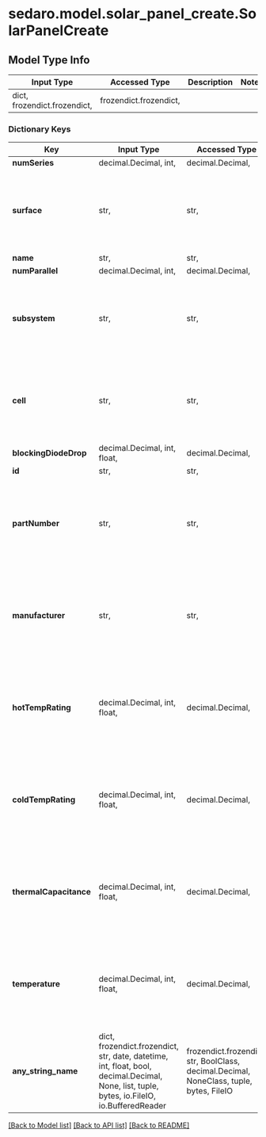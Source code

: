 # sedaro.model.solar_panel_create.SolarPanelCreate

## Model Type Info
Input Type | Accessed Type | Description | Notes
------------ | ------------- | ------------- | -------------
dict, frozendict.frozendict,  | frozendict.frozendict,  |  | 

### Dictionary Keys
Key | Input Type | Accessed Type | Description | Notes
------------ | ------------- | ------------- | ------------- | -------------
**numSeries** | decimal.Decimal, int,  | decimal.Decimal,  |  | 
**surface** | str,  | str,  | Relationship to a &#x60;Surface&#x60; block. Reverse key: &#x60;Surface.panels&#x60;. On delete: &#x60;RESTRICT&#x60; (prevent referenced block from being deleted while relationship to this one exists). | 
**name** | str,  | str,  |  | 
**numParallel** | decimal.Decimal, int,  | decimal.Decimal,  |  | 
**subsystem** | str,  | str,  | Relationship to a &#x60;Subsystem&#x60; block. Reverse key: &#x60;Subsystem.components&#x60;. On delete: &#x60;CASCADE&#x60; (delete this block when referenced block is deleted). | 
**cell** | str,  | str,  | Relationship to a &#x60;SolarCell&#x60; block. Reverse key: &#x60;SolarCell.panels&#x60;. On delete: &#x60;RESTRICT&#x60; (prevent referenced block from being deleted while relationship to this one exists). | 
**blockingDiodeDrop** | decimal.Decimal, int, float,  | decimal.Decimal,  | Set to 0 to omit diode. | 
**id** | str,  | str,  |  | [optional] 
**partNumber** | str,  | str,  |  | [optional] if omitted the server will use the default value of ""
**manufacturer** | str,  | str,  |  | [optional] if omitted the server will use the default value of ""
**hotTempRating** | decimal.Decimal, int, float,  | decimal.Decimal,  |  | [optional] if omitted the server will use the default value of 0
**coldTempRating** | decimal.Decimal, int, float,  | decimal.Decimal,  |  | [optional] if omitted the server will use the default value of 0
**thermalCapacitance** | decimal.Decimal, int, float,  | decimal.Decimal,  |  | [optional] if omitted the server will use the default value of 1
**temperature** | decimal.Decimal, int, float,  | decimal.Decimal,  |  | [optional] if omitted the server will use the default value of 273.15
**any_string_name** | dict, frozendict.frozendict, str, date, datetime, int, float, bool, decimal.Decimal, None, list, tuple, bytes, io.FileIO, io.BufferedReader | frozendict.frozendict, str, BoolClass, decimal.Decimal, NoneClass, tuple, bytes, FileIO | any string name can be used but the value must be the correct type | [optional]

[[Back to Model list]](../../README.md#documentation-for-models) [[Back to API list]](../../README.md#documentation-for-api-endpoints) [[Back to README]](../../README.md)

